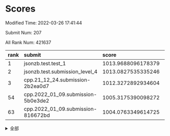# Scores

Modified Time: 2022-03-26 17:41:44

Submit Num: 207

All Rank Num: 421637

| rank |               submit               |       score        |       sigma        | pk_num |
| :--- | :--------------------------------- | :----------------- | :----------------- | :----- |
| 1    | jsonzb.test.test_1                 | 1013.9688096178379 | 0.8437794795660324 | 8148   |
| 2    | jsonzb.test.submission_level_4     | 1013.0827535335246 | 0.8147628258828847 | 8147   |
| 3    | cpp.21_12_24.submission-2b2ea0d7   | 1012.3272892934604 | 0.7903743007140699 | 8147   |
| 54   | cpp.2022_01_09.submission-5b0e3de2 | 1005.3175390098272 | 0.7117311349008304 | 8144   |
| 63   | cpp.2022_01_09.submission-816672bd | 1004.0763349614725 | 0.7218961503916993 | 8147   |


<details>
<summary>全部</summary>

| rank |                 submit                 |       score        |       sigma        | pk_num |
| :--- | :------------------------------------- | :----------------- | :----------------- | :----- |
| 1    | jsonzb.test.test_1                     | 1013.9688096178379 | 0.8437794795660324 | 8148   |
| 2    | jsonzb.test.submission_level_4         | 1013.0827535335246 | 0.8147628258828847 | 8147   |
| 3    | cpp.21_12_24.submission-2b2ea0d7       | 1012.3272892934604 | 0.7903743007140699 | 8147   |
| 4    | gobigger.level_3.submission_level_3_11 | 1011.5730535484788 | 0.7886684771551348 | 8150   |
| 5    | gobigger.level_3.submission_level_3_2  | 1011.4740750716921 | 0.7778015597249841 | 8146   |
| 6    | gobigger.level_3.submission_level_3_30 | 1011.4406701788197 | 0.7961232813637312 | 8145   |
| 7    | gobigger.level_3.submission_level_3_16 | 1011.3756024501549 | 0.7832996574739459 | 8151   |
| 8    | gobigger.level_3.submission_level_3_48 | 1011.3128661382614 | 0.7795013544301729 | 8146   |
| 9    | gobigger.level_3.submission_level_3_5  | 1011.3119048907063 | 0.7700881092757557 | 8148   |
| 10   | gobigger.level_3.submission_level_3_29 | 1010.9876275856222 | 0.7816979567328155 | 8150   |
| 11   | gobigger.level_3.submission_level_3_31 | 1010.8931262324528 | 0.7573440572176033 | 8145   |
| 12   | gobigger.level_3.submission_level_3_18 | 1010.8890272289361 | 0.7666712464746334 | 8146   |
| 13   | gobigger.level_3.submission_level_3_14 | 1010.6034522171424 | 0.7666517297250426 | 8145   |
| 14   | gobigger.level_3.submission_level_3_19 | 1010.5358379658153 | 0.7808873329009708 | 8146   |
| 15   | gobigger.level_3.submission_level_3_23 | 1010.5201061001936 | 0.7374962034591067 | 8148   |
| 16   | gobigger.level_3.submission_level_3_43 | 1010.3999923486896 | 0.762708380313647  | 8153   |
| 17   | gobigger.level_3.submission_level_3_1  | 1010.3368587603067 | 0.7874405411729073 | 8146   |
| 18   | gobigger.level_3.submission_level_3_7  | 1010.3111304215267 | 0.7611770083419752 | 8153   |
| 19   | gobigger.level_3.submission_level_3_46 | 1010.2906773651646 | 0.7930261590585671 | 8148   |
| 20   | gobigger.level_3.submission_level_3_44 | 1010.2814717475535 | 0.7489161076889106 | 8147   |
| 21   | gobigger.level_3.submission_level_3_40 | 1010.261718581599  | 0.751906317535956  | 8151   |
| 22   | gobigger.level_3.submission_level_3_24 | 1010.2100336319774 | 0.7639414945693844 | 8154   |
| 23   | gobigger.level_3.submission_level_3_36 | 1010.1391600560414 | 0.7568588904219904 | 8146   |
| 24   | gobigger.level_3.submission_level_3_25 | 1010.1378485137711 | 0.7524659784566855 | 8143   |
| 25   | gobigger.level_3.submission_level_3_0  | 1010.1211539527784 | 0.7570478945676068 | 8147   |
| 26   | gobigger.level_3.submission_level_3_20 | 1010.0796844741429 | 0.7445295286652572 | 8148   |
| 27   | gobigger.level_3.submission_level_3_13 | 1010.0672161008674 | 0.7647940828155234 | 8150   |
| 28   | gobigger.level_3.submission_level_3_27 | 1009.9251673880643 | 0.7653103738295559 | 8148   |
| 29   | gobigger.level_3.submission_level_3_6  | 1009.894209706112  | 0.7438037541313038 | 8151   |
| 30   | gobigger.level_3.submission_level_3_26 | 1009.8544269328696 | 0.7457781938274817 | 8147   |
| 31   | gobigger.level_3.submission_level_3_4  | 1009.8272964243567 | 0.7654745515438445 | 8144   |
| 32   | gobigger.level_3.submission_level_3_39 | 1009.8188494480073 | 0.7556200340435996 | 8148   |
| 33   | gobigger.level_3.submission_level_3_38 | 1009.7156690019908 | 0.7830567271772282 | 8148   |
| 34   | gobigger.level_3.submission_level_3_3  | 1009.5681351003778 | 0.751430014662275  | 8144   |
| 35   | gobigger.level_3.submission_level_3_12 | 1009.3775599483149 | 0.7707658212973034 | 8146   |
| 36   | gobigger.level_3.submission_level_3_49 | 1009.3576844329888 | 0.7567893271379316 | 8148   |
| 37   | gobigger.level_3.submission_level_3_42 | 1009.2921169316296 | 0.7631049659730296 | 8148   |
| 38   | gobigger.level_3.submission_level_3_41 | 1009.2690734805011 | 0.7381475705533745 | 8145   |
| 39   | gobigger.level_3.submission_level_3_10 | 1009.2385859115628 | 0.7364966983854111 | 8145   |
| 40   | gobigger.level_3.submission_level_3_22 | 1009.2346191176055 | 0.7569481308086913 | 8146   |
| 41   | gobigger.level_3.submission_level_3_37 | 1009.1640525308029 | 0.752345015704226  | 8147   |
| 42   | gobigger.level_3.submission_level_3_47 | 1009.1630956222388 | 0.7585747405628999 | 8141   |
| 43   | gobigger.level_3.submission_level_3_33 | 1009.1232909013187 | 0.7441492765045709 | 8147   |
| 44   | gobigger.level_3.submission_level_3_15 | 1009.05948259149   | 0.7560664782479557 | 8144   |
| 45   | gobigger.level_3.submission_level_3_35 | 1009.0105747283441 | 0.7450283621654913 | 8148   |
| 46   | gobigger.level_3.submission_level_3_9  | 1008.9434809842938 | 0.7704178017710874 | 8145   |
| 47   | gobigger.level_3.submission_level_3_8  | 1008.789898471955  | 0.7570134158595165 | 8150   |
| 48   | gobigger.level_3.submission_level_3_21 | 1008.7052718608096 | 0.7327270294447121 | 8147   |
| 49   | gobigger.level_3.submission_level_3_32 | 1008.6893569275018 | 0.7629484859359333 | 8142   |
| 50   | gobigger.level_3.submission_level_3_17 | 1008.6177896327484 | 0.7409535465816184 | 8147   |
| 51   | gobigger.level_3.submission_level_3_34 | 1008.4530856088224 | 0.7531717544393435 | 8148   |
| 52   | gobigger.level_3.submission_level_3_28 | 1008.4258362397396 | 0.7426636336811825 | 8146   |
| 53   | gobigger.level_3.submission_level_3_45 | 1008.1961178478682 | 0.7366339178674666 | 8148   |
| 54   | cpp.2022_01_09.submission-5b0e3de2     | 1005.3175390098272 | 0.7117311349008304 | 8144   |
| 55   | gobigger.level_1.submission_level_1_7  | 1004.7559710794526 | 0.7208735268018313 | 8150   |
| 56   | gobigger.level_1.submission_level_1_18 | 1004.5596404602951 | 0.7296081164612913 | 8144   |
| 57   | gobigger.level_1.submission_level_1_27 | 1004.4090577681609 | 0.7140461908386835 | 8148   |
| 58   | gobigger.level_1.submission_level_1_14 | 1004.3455108782149 | 0.709963162230031  | 8150   |
| 59   | gobigger.level_1.submission_level_1_5  | 1004.2748630660112 | 0.7179692610373686 | 8145   |
| 60   | gobigger.level_1.submission_level_1_34 | 1004.2668144781198 | 0.7121170204816926 | 8145   |
| 61   | gobigger.level_1.submission_level_1_29 | 1004.2097918653207 | 0.7231804911062893 | 8148   |
| 62   | gobigger.level_1.submission_level_1_1  | 1004.2037187766108 | 0.726314903164123  | 8148   |
| 63   | cpp.2022_01_09.submission-816672bd     | 1004.0763349614725 | 0.7218961503916993 | 8147   |
| 64   | gobigger.level_1.submission_level_1_28 | 1004.0268809924229 | 0.7075061447129846 | 8146   |
| 65   | gobigger.level_1.submission_level_1_23 | 1003.9674704432691 | 0.7265737166406476 | 8148   |
| 66   | gobigger.level_1.submission_level_1_33 | 1003.955052740264  | 0.7185083400367422 | 8149   |
| 67   | gobigger.level_1.submission_level_1_47 | 1003.9525598407948 | 0.7219714691291722 | 8150   |
| 68   | gobigger.level_1.submission_level_1_41 | 1003.8739681706344 | 0.7113906305844061 | 8143   |
| 69   | gobigger.level_1.submission_level_1_2  | 1003.7583528871819 | 0.7090266768920387 | 8144   |
| 70   | gobigger.level_1.submission_level_1_49 | 1003.6380491646192 | 0.7183289978877737 | 8146   |
| 71   | gobigger.level_1.submission_level_1_16 | 1003.6028972255989 | 0.7156699150353315 | 8143   |
| 72   | gobigger.level_1.submission_level_1_37 | 1003.6013455518084 | 0.7145114042931433 | 8148   |
| 73   | gobigger.level_1.submission_level_1_3  | 1003.5991036894713 | 0.7144835535456475 | 8147   |
| 74   | gobigger.level_1.submission_level_1_20 | 1003.5859935208147 | 0.730139668091122  | 8152   |
| 75   | gobigger.level_1.submission_level_1_46 | 1003.4731582794129 | 0.7075339611372222 | 8149   |
| 76   | gobigger.level_1.submission_level_1_26 | 1003.4484985417414 | 0.7160373503122998 | 8152   |
| 77   | gobigger.level_1.submission_level_1_8  | 1003.413467775242  | 0.7247848989371373 | 8144   |
| 78   | gobigger.level_1.submission_level_1_43 | 1003.3226037616535 | 0.71672838389165   | 8151   |
| 79   | gobigger.level_1.submission_level_1_19 | 1003.312543011765  | 0.7329893753798657 | 8142   |
| 80   | gobigger.level_1.submission_level_1_45 | 1003.307548961865  | 0.720649957750736  | 8150   |
| 81   | gobigger.level_1.submission_level_1_13 | 1003.2949001725453 | 0.7215409174550755 | 8149   |
| 82   | gobigger.level_1.submission_level_1_30 | 1003.2947464770067 | 0.7102996548175093 | 8150   |
| 83   | gobigger.level_1.submission_level_1_38 | 1003.2808970372134 | 0.7187853860804413 | 8145   |
| 84   | gobigger.level_1.submission_level_1_17 | 1003.2752794292077 | 0.7119134928514433 | 8146   |
| 85   | gobigger.level_1.submission_level_1_48 | 1003.2637364314921 | 0.7234241117588173 | 8141   |
| 86   | gobigger.level_1.submission_level_1_40 | 1003.225211858183  | 0.7090491833588095 | 8148   |
| 87   | gobigger.level_1.submission_level_1_32 | 1003.1608528162458 | 0.7053423837823527 | 8152   |
| 88   | gobigger.level_1.submission_level_1_35 | 1003.1339772756634 | 0.7167511737609783 | 8150   |
| 89   | gobigger.level_1.submission_level_1_4  | 1003.127072951934  | 0.7102222887274978 | 8150   |
| 90   | gobigger.level_1.submission_level_1_9  | 1003.079156703073  | 0.7077227566356985 | 8148   |
| 91   | gobigger.level_1.submission_level_1_39 | 1003.0758526418701 | 0.7095354925160466 | 8144   |
| 92   | gobigger.level_1.submission_level_1_0  | 1003.0652396014262 | 0.7023485612338716 | 8153   |
| 93   | gobigger.level_1.submission_level_1_11 | 1002.939253688777  | 0.7157390163671885 | 8149   |
| 94   | gobigger.level_1.submission_level_1_22 | 1002.7979096346548 | 0.7065214443192162 | 8142   |
| 95   | gobigger.level_1.submission_level_1_44 | 1002.7584865219821 | 0.7160124695870241 | 8148   |
| 96   | gobigger.level_1.submission_level_1_15 | 1002.7283512087002 | 0.7054011685954246 | 8152   |
| 97   | gobigger.level_1.submission_level_1_24 | 1002.602559446121  | 0.7128244403683299 | 8146   |
| 98   | gobigger.level_1.submission_level_1_21 | 1002.441223095387  | 0.7058263392542454 | 8146   |
| 99   | gobigger.level_1.submission_level_1_10 | 1002.4394178285975 | 0.7106394999825731 | 8150   |
| 100  | gobigger.level_1.submission_level_1_12 | 1002.3353080024981 | 0.7207821166756263 | 8145   |
| 101  | gobigger.level_1.submission_level_1_25 | 1002.3182348930187 | 0.696260227005293  | 8147   |
| 102  | gobigger.level_1.submission_level_1_42 | 1002.2673047855819 | 0.7084360976702136 | 8149   |
| 103  | gobigger.level_1.submission_level_1_6  | 1002.2056002878935 | 0.7044390533139661 | 8153   |
| 104  | gobigger.level_1.submission_level_1_36 | 1001.8503699185669 | 0.7087319087347363 | 8140   |
| 105  | gobigger.level_1.submission_level_1_31 | 1001.2703581857174 | 0.717169515917767  | 8141   |
| 106  | gobigger.random.submission_random_28   | 997.6849926691675  | 0.6962300073097931 | 8150   |
| 107  | gobigger.random.submission_random_19   | 997.2674220517392  | 0.7048557415584397 | 8151   |
| 108  | gobigger.random.submission_random_26   | 997.1170734567662  | 0.7018871439666036 | 8149   |
| 109  | gobigger.random.submission_random_27   | 996.9995776731083  | 0.7050168523428091 | 8146   |
| 110  | gobigger.random.submission_random_24   | 996.9875566587376  | 0.7000201689396498 | 8147   |
| 111  | gobigger.random.submission_random_20   | 996.9033086764064  | 0.7044184460847907 | 8142   |
| 112  | gobigger.random.submission_random_10   | 996.8718218291934  | 0.7014348300966514 | 8145   |
| 113  | gobigger.random.submission_random_38   | 996.8710072052882  | 0.7114733952996654 | 8150   |
| 114  | gobigger.random.submission_random_30   | 996.8685174845332  | 0.7103882740533931 | 8148   |
| 115  | gobigger.random.submission_random_33   | 996.8029543751334  | 0.7050530593800378 | 8144   |
| 116  | gobigger.random.submission_random_44   | 996.7072707438233  | 0.7021250902162431 | 8151   |
| 117  | gobigger.random.submission_random_16   | 996.525437276477   | 0.7049505427552456 | 8151   |
| 118  | gobigger.random.submission_random_41   | 996.4638037997174  | 0.7051391442902892 | 8145   |
| 119  | gobigger.random.submission_random_15   | 996.4560557551525  | 0.7069333607032384 | 8152   |
| 120  | gobigger.random.submission_random_43   | 996.383237083459   | 0.6995832504745986 | 8152   |
| 121  | gobigger.random.submission_random_35   | 996.3718730898038  | 0.7076605442720901 | 8143   |
| 122  | gobigger.random.submission_random_36   | 996.333193898899   | 0.7127583696412777 | 8150   |
| 123  | gobigger.random.submission_random_14   | 996.2232211496755  | 0.7062315787024342 | 8148   |
| 124  | gobigger.random.submission_random_7    | 996.2037041158645  | 0.7000734819266221 | 8149   |
| 125  | gobigger.random.submission_random_5    | 996.1731292977387  | 0.7171067012220349 | 8148   |
| 126  | gobigger.random.submission_random_21   | 996.1547940727182  | 0.7029865762310274 | 8147   |
| 127  | gobigger.random.submission_random_6    | 996.1464790123234  | 0.7162970675435094 | 8148   |
| 128  | gobigger.random.submission_random_47   | 996.05387564598    | 0.7224516139062525 | 8148   |
| 129  | gobigger.random.submission_random_25   | 996.0399220418723  | 0.7029099648231689 | 8149   |
| 130  | gobigger.random.submission_random_2    | 996.0079732666934  | 0.7210696995984303 | 8146   |
| 131  | gobigger.random.submission_random_45   | 995.9982833217805  | 0.7039005770103053 | 8151   |
| 132  | gobigger.random.submission_random_3    | 995.9587785702762  | 0.696214421283452  | 8143   |
| 133  | gobigger.random.submission_random_0    | 995.8553344782686  | 0.7144608575236426 | 8145   |
| 134  | gobigger.random.submission_random_46   | 995.8221088037506  | 0.7206929372733257 | 8143   |
| 135  | gobigger.random.submission_random_11   | 995.757964822885   | 0.7138978182669493 | 8151   |
| 136  | gobigger.random.submission_random_39   | 995.6626092878902  | 0.7185903735886133 | 8148   |
| 137  | gobigger.random.submission_random_40   | 995.5459882305028  | 0.7251183111574978 | 8148   |
| 138  | gobigger.random.submission_random_34   | 995.510280641148   | 0.7115474669566713 | 8142   |
| 139  | gobigger.random.submission_random_23   | 995.4697812385818  | 0.7099803215839492 | 8146   |
| 140  | gobigger.random.submission_random_22   | 995.3917472955669  | 0.7134767610493937 | 8144   |
| 141  | gobigger.random.submission_random_13   | 995.3257021465296  | 0.7059560147782812 | 8153   |
| 142  | gobigger.random.submission_random_37   | 995.2729326491279  | 0.7026237246911333 | 8144   |
| 143  | gobigger.random.submission_random_32   | 995.2278008816041  | 0.7092988406696445 | 8144   |
| 144  | gobigger.random.submission_random_8    | 995.2063311807505  | 0.7156829470342884 | 8150   |
| 145  | gobigger.random.submission_random_12   | 995.199773977864   | 0.7152864368599768 | 8152   |
| 146  | gobigger.random.submission_random_29   | 995.1789350357564  | 0.7103256169724352 | 8147   |
| 147  | gobigger.random.submission_random_18   | 995.1250877093029  | 0.7193079635752962 | 8152   |
| 148  | gobigger.random.submission_random_42   | 995.005251465696   | 0.7288238224828649 | 8146   |
| 149  | gobigger.random.submission_random_31   | 994.9969679164707  | 0.7024343590078168 | 8144   |
| 150  | gobigger.random.submission_random_1    | 994.974144769158   | 0.7086105935309329 | 8147   |
| 151  | gobigger.random.submission_random_17   | 994.9223306046581  | 0.70209290234842   | 8150   |
| 152  | gobigger.random.submission_random_4    | 994.9026977200983  | 0.7089974722521626 | 8150   |
| 153  | gobigger.random.submission_random_48   | 994.6561665001446  | 0.7075144749881664 | 8149   |
| 154  | gobigger.random.submission_random_9    | 994.4537090385029  | 0.7089864073644512 | 8148   |
| 155  | gobigger.random.submission_random_49   | 994.4251157155703  | 0.7224450250843228 | 8149   |
| 156  | gobigger.level_2.submission_level_2_43 | 993.9531435789468  | 0.733971341127905  | 8153   |
| 157  | gobigger.level_2.submission_level_2_10 | 993.8193905614206  | 0.7222207493103684 | 8149   |
| 158  | gobigger.level_2.submission_level_2_29 | 993.8052501890944  | 0.7325773283598485 | 8152   |
| 159  | gobigger.level_2.submission_level_2_37 | 993.6439023043778  | 0.738852003825077  | 8146   |
| 160  | gobigger.level_2.submission_level_2_18 | 993.5741570545104  | 0.7401368786982572 | 8150   |
| 161  | gobigger.level_2.submission_level_2_22 | 993.504422613299   | 0.7259396004570222 | 8152   |
| 162  | gobigger.level_2.submission_level_2_1  | 993.4354671685809  | 0.728542354135035  | 8150   |
| 163  | gobigger.level_2.submission_level_2_0  | 993.3017517940768  | 0.7372657971553129 | 8146   |
| 164  | gobigger.level_2.submission_level_2_36 | 993.2968324993894  | 0.7093611703714613 | 8142   |
| 165  | gobigger.level_2.submission_level_2_4  | 993.2500353502578  | 0.7353877307961364 | 8145   |
| 166  | gobigger.level_2.submission_level_2_17 | 993.1924224582326  | 0.7487894304095475 | 8149   |
| 167  | gobigger.level_2.submission_level_2_6  | 993.1878380294468  | 0.7144401173021526 | 8149   |
| 168  | gobigger.level_2.submission_level_2_40 | 993.0431066249058  | 0.7231188692564847 | 8142   |
| 169  | gobigger.level_2.submission_level_2_38 | 992.992627061659   | 0.7349824192320044 | 8143   |
| 170  | gobigger.level_2.submission_level_2_5  | 992.8216008539326  | 0.7503012702103785 | 8149   |
| 171  | gobigger.level_2.submission_level_2_30 | 992.7998641297532  | 0.7352601870532904 | 8149   |
| 172  | gobigger.level_2.submission_level_2_26 | 992.7425494038177  | 0.7337096784033477 | 8150   |
| 173  | gobigger.level_2.submission_level_2_35 | 992.7371686004711  | 0.7271096936736647 | 8144   |
| 174  | gobigger.level_2.submission_level_2_34 | 992.707268243743   | 0.7534733040308307 | 8146   |
| 175  | gobigger.level_2.submission_level_2_23 | 992.6364967293528  | 0.7505599145776721 | 8152   |
| 176  | gobigger.level_2.submission_level_2_13 | 992.5676907538362  | 0.7484837471251448 | 8143   |
| 177  | gobigger.level_2.submission_level_2_47 | 992.5671136326183  | 0.7414010059317461 | 8147   |
| 178  | gobigger.level_2.submission_level_2_15 | 992.5173822527663  | 0.7297707173930922 | 8149   |
| 179  | gobigger.level_2.submission_level_2_8  | 992.4892475940715  | 0.7646655485863852 | 8149   |
| 180  | gobigger.level_2.submission_level_2_41 | 992.4737513579151  | 0.7467967295361703 | 8148   |
| 181  | gobigger.level_2.submission_level_2_45 | 992.3951990487591  | 0.7465950591455669 | 8145   |
| 182  | gobigger.level_2.submission_level_2_32 | 992.2276802035294  | 0.7359191612239684 | 8149   |
| 183  | gobigger.level_2.submission_level_2_46 | 992.2205378668062  | 0.7414494364433977 | 8146   |
| 184  | gobigger.level_2.submission_level_2_42 | 992.1578071239032  | 0.7311735044739163 | 8146   |
| 185  | gobigger.level_2.submission_level_2_28 | 992.0513508915835  | 0.7493593672604608 | 8150   |
| 186  | gobigger.level_2.submission_level_2_12 | 992.0404463166351  | 0.7361861181826405 | 8152   |
| 187  | gobigger.level_2.submission_level_2_31 | 991.8466794112918  | 0.7445936414815217 | 8149   |
| 188  | gobigger.level_2.submission_level_2_19 | 991.8258259279271  | 0.7381639905322436 | 8149   |
| 189  | gobigger.level_2.submission_level_2_9  | 991.8067620382564  | 0.7391077423996564 | 8152   |
| 190  | gobigger.level_2.submission_level_2_11 | 991.745802758368   | 0.7548846841264082 | 8151   |
| 191  | gobigger.level_2.submission_level_2_24 | 991.7281406285057  | 0.7519495503929072 | 8150   |
| 192  | gobigger.level_2.submission_level_2_3  | 991.6537336209872  | 0.7353283442653546 | 8147   |
| 193  | gobigger.level_2.submission_level_2_7  | 991.5626069430842  | 0.7485078302666123 | 8147   |
| 194  | gobigger.level_2.submission_level_2_48 | 991.5111164620462  | 0.7637186102602804 | 8143   |
| 195  | gobigger.level_2.submission_level_2_49 | 991.4969257199824  | 0.741734820866471  | 8151   |
| 196  | gobigger.level_2.submission_level_2_27 | 991.3673961067674  | 0.7596333429566088 | 8149   |
| 197  | gobigger.level_2.submission_level_2_14 | 991.3601834445666  | 0.7390552600708048 | 8151   |
| 198  | gobigger.level_2.submission_level_2_44 | 991.2157019592498  | 0.7276507970822547 | 8148   |
| 199  | gobigger.level_2.submission_level_2_2  | 991.1766125473229  | 0.7726966628090497 | 8146   |
| 200  | gobigger.level_2.submission_level_2_39 | 991.1330662631805  | 0.764673043027545  | 8150   |
| 201  | gobigger.level_2.submission_level_2_20 | 990.9366321936027  | 0.7596445050077242 | 8148   |
| 202  | gobigger.level_2.submission_level_2_25 | 990.4279229971389  | 0.7699900850464599 | 8149   |
| 203  | gobigger.level_2.submission_level_2_16 | 990.4183574029456  | 0.7767818187341587 | 8149   |
| 204  | gobigger.level_2.submission_level_2_21 | 990.3046265991209  | 0.7542001022281342 | 8150   |
| 205  | gobigger.level_2.submission_level_2_33 | 989.815992732172   | 0.7744913658190297 | 8150   |
| 206  | gobigger.none.submission_none_0        | 977.1373840342857  | 1.3614368074162126 | 8150   |
| 207  | gobigger.none.submission_none_1        | 976.7711790512084  | 1.476448447593845  | 8146   |

</details>